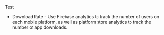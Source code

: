Test
* Download Rate - Use Firebase analytics to track the number of users on each mobile platform, as well as platform store analytics to track the number of app downloads.